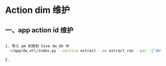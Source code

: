 # Action dim 维护


## 一、app action id 维护

``` sh

1. 导入 pm 的表到 hive dw_db 中
  ~/app/dw_etl/index.py --service extract --mo extract_run --par '{"dbServer":"dw","sourceDb":"pm","sourceTb":"dw_basis_dimen_action_id_name_lkp","targetDb":"dw_db","targetTb":"dw_basis_dimen_action_id_name_lkp","extractTool":"1","mapReduceNum":"1"}'

2.
```
